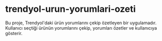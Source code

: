 # trendyol-urun-yorumlari-ozeti
Bu proje, Trendyol'daki ürün yorumlarını çekip özetleyen bir uygulamadır. Kullanıcı seçtiği ürünün yorumlarını çekip, yorumları özetler ve kullanıcıya gösterir.
